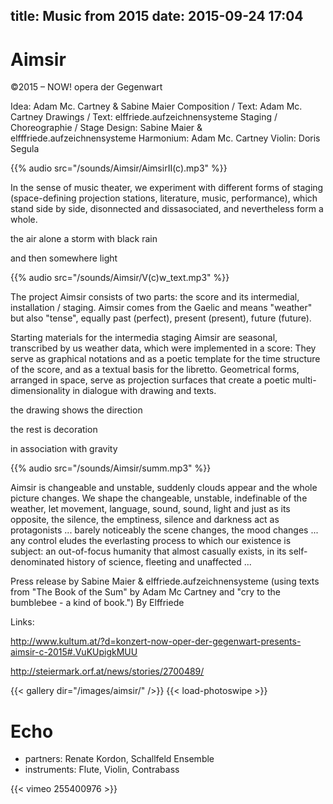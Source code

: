 title: Music from 2015
date: 2015-09-24 17:04
---


# Aimsir
©2015 – NOW! opera der Gegenwart

Idea: Adam Mc. Cartney & Sabine Maier
Composition / Text: Adam Mc. Cartney
Drawings / Text: elffriede.aufzeichnensysteme
Staging / Choreographie / Stage Design: Sabine Maier & elfffriede.aufzeichnensysteme
Harmonium: Adam Mc. Cartney
Violin: Doris Segula

{{% audio src="/sounds/Aimsir/AimsirII(c).mp3" %}}

In the sense of music theater, we experiment with different forms of staging
(space-defining projection stations, literature, music, performance), which
stand side by side, disonnected and dissasociated, and nevertheless form a whole.

the air alone
a storm with black rain

and then somewhere light

{{% audio src="/sounds/Aimsir/V(c)w_text.mp3" %}}

The project Aimsir consists of two parts: the score and its intermedial, installation /
staging. Aimsir comes from the Gaelic and means "weather" but also "tense", equally
past (perfect), present (present), future (future).

Starting materials for the intermedia staging Aimsir are seasonal, transcribed by us weather
data, which were implemented in a score: They serve as graphical notations and as a poetic
template for the time structure of the score, and as a textual basis for the libretto.
Geometrical forms, arranged in space, serve as projection surfaces that create a poetic
multi-dimensionality in dialogue with drawing and texts.

the drawing shows the direction

the rest is decoration

in association with gravity

{{% audio src="/sounds/Aimsir/summ.mp3" %}}

Aimsir is changeable and unstable, suddenly clouds appear and the whole picture changes.
We shape the changeable, unstable, indefinable of the weather, let movement, language,
sound, sound, light and just as its opposite, the silence, the emptiness, silence and
darkness act as protagonists ... barely noticeably the scene changes, the mood changes ...
any control eludes the everlasting process to which our existence is subject: an out-of-focus
humanity that almost casually exists, in its self-denominated history of science,
fleeting and unaffected ...

Press release by Sabine Maier & elffriede.aufzeichnensysteme (using texts from
"The Book of the Sum" by Adam Mc Cartney and "cry to the bumblebee - a kind of book.") By Elffriede

Links:

http://www.kultum.at/?d=konzert-now-oper-der-gegenwart-presents-aimsir-c-2015#.VuKUpigkMUU

http://steiermark.orf.at/news/stories/2700489/

{{< gallery dir="/images/aimsir/" />}} {{< load-photoswipe >}}


# Echo 

+ partners: Renate Kordon, Schallfeld Ensemble
+ instruments: Flute, Violin, Contrabass

{{< vimeo 255400976 >}}


